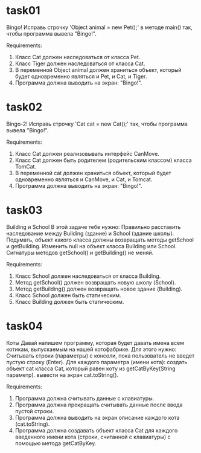 # task01

Bingo!
Исправь строчку 'Object animal = new Pet();' в методе main() так, чтобы программа вывела "Bingo!".


Requirements:
1. Класс Cat должен наследоваться от класса Pet.
2. Класс Tiger должен наследоваться от класса Cat.
3. В переменной Object animal должен храниться объект, который будет одновременно являться и Pet, и Cat, и Tiger.
4. Программа должна выводить на экран: "Bingo!".

# task02

Bingo-2!
Исправь строчку 'Cat cat = new Cat();' так, чтобы программа вывела "Bingo!".


Requirements:
1. Класс Cat должен реализовывать интерфейс CanMove.
2. Класс Cat должен быть родителем (родительским классом) класса TomCat.
3. В переменной cat должен храниться объект, который будет одновременно являться и CanMove, и Cat, и Tomcat.
4. Программа должна выводить на экран: "Bingo!".

# task03

Building и School
В этой задаче тебе нужно:
Правильно расставить наследование между Building (здание) и School (здание школы).
Подумать, объект какого класса должны возвращать методы getSchool и getBuilding.
Изменить null на объект класса Building или School.
Сигнатуры методов getSchool() и getBuilding() не меняй.


Requirements:
1. Класс School должен наследоваться от класса Building.
2. Метод getSchool() должен возвращать новую школу (School).
3. Метод getBuilding() должен возвращать новое здание (Building).
4. Класс School должен быть статическим.
5. Класс Building должен быть статическим.

# task04

Коты
Давай напишем программу, которая будет давать имена всем котикам, выпускаемым на нашей котофабрике.
Для этого нужно:
Считывать строки (параметры) с консоли, пока пользователь не введет пустую строку (Enter).
Для каждого параметра (имени кота):
создать объект cat класса Cat, который равен коту из getCatByKey(String параметр).
вывести на экран cat.toString().

Requirements:
1. Программа должна считывать данные с клавиатуры.
2. Программа должна прекращать считывать данные после ввода пустой строки.
3. Программа должна выводить на экран описание каждого кота (cat.toString).
4. Программа должна создавать объект класса Cat для каждого введенного имени кота (строки, считанной с клавиатуры) c помощью метода getCatByKey.
